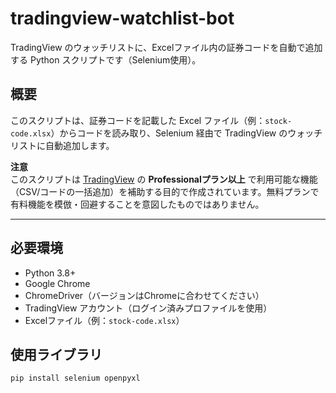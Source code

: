 # tradingview-watchlist-bot

TradingView のウォッチリストに、Excelファイル内の証券コードを自動で追加する Python スクリプトです（Selenium使用）。

## 概要

このスクリプトは、証券コードを記載した Excel ファイル（例：`stock-code.xlsx`）からコードを読み取り、Selenium 経由で TradingView のウォッチリストに自動追加します。

**注意**  
このスクリプトは [TradingView](https://tradingview.com) の **Professionalプラン以上** で利用可能な機能（CSV/コードの一括追加）を補助する目的で作成されています。無料プランで有料機能を模倣・回避することを意図したものではありません。

---

## 必要環境

- Python 3.8+
- Google Chrome
- ChromeDriver（バージョンはChromeに合わせてください）
- TradingView アカウント（ログイン済みプロファイルを使用）
- Excelファイル（例：`stock-code.xlsx`）

## 使用ライブラリ

```bash
pip install selenium openpyxl
```
